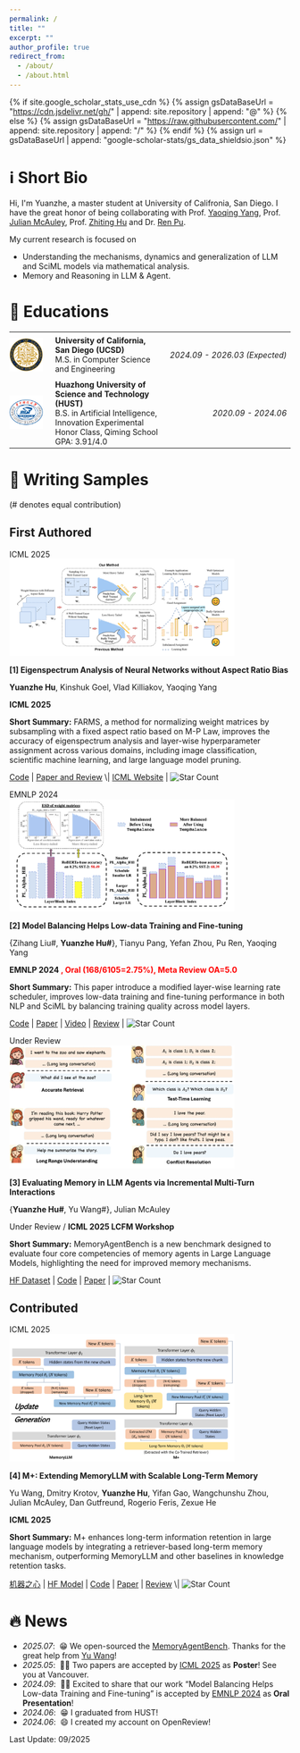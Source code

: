 ```yaml
---
permalink: /
title: ""
excerpt: ""
author_profile: true
redirect_from: 
  - /about/
  - /about.html
---
```


{% if site.google_scholar_stats_use_cdn %}
{% assign gsDataBaseUrl = "https://cdn.jsdelivr.net/gh/" | append: site.repository | append: "@" %}
{% else %}
{% assign gsDataBaseUrl = "https://raw.githubusercontent.com/" | append: site.repository | append: "/" %}
{% endif %}
{% assign url = gsDataBaseUrl | append: "google-scholar-stats/gs_data_shieldsio.json" %}

<span class='anchor' id='about-me'></span>

# ℹ️ Short Bio

Hi, I'm Yuanzhe, a master student at University of Califronia, San Diego. I have the great honor of being collaborating with Prof. [Yaoqing Yang](https://sites.google.com/site/yangyaoqingcmu/), Prof. [Julian McAuley](https://cseweb.ucsd.edu/~jmcauley/), Prof. [Zhiting Hu](https://zhiting.ucsd.edu) and Dr. [Ren Pu](https://paulpuren.github.io). 

My current research is focused on

- Understanding the mechanisms, dynamics and generalization of LLM and SciML models via mathematical analysis.
- Memory and Reasoning in LLM & Agent.

<!-- I am actively seeking for <span style="color: red;">**26 Fall CS/ECE PhD Positions**</span>, **research internship** after M.S graduation (about six months), and **collobration opportunities**. 
[[2](https://arxiv.org/abs/2506.06280), [3](https://arxiv.org/abs/2410.12178)]
[[1](https://arxiv.org/abs/2507.05257), [4](https://arxiv.org/abs/2502.00592)]
 -->

# 📖 Educations

<!-- - M.S. in Computer Science and Engineering, University of Califronia, San Diego (UCSD)  &nbsp;  *2024.09 - 2026.03 (Expected)*. 
- *2020.09 - 2024.06*, B.S. in Artificial Intelligence, Innovation Experimental Honor Class, Qiming School, Huazhong University of Science and Technology (HUST). GPA: 3.91/4.0.  -->
<table>
  <tr>
    <td style="width: 60px; border: none; padding: 10px 15px 10px 0;">
      <img src="./images/ucsd_badge.png" width="80">
    </td>
    <td style="border: none; vertical-align: middle;">
      <b>University of California, San Diego (UCSD)</b><br>
      M.S. in Computer Science and Engineering
    </td>
    <td style="text-align: right; border: none; vertical-align: middle; white-space: nowrap;">
      <i>2024.09 - 2026.03 (Expected)</i>
    </td>
  </tr>
  <tr>
    <td style="width: 60px; border: none; padding: 10px 15px 10px 0;">
      <img src="./images/hust_badge.png" width="80">
    </td>
    <td style="border: none; vertical-align: middle;">
      <b>Huazhong University of Science and Technology (HUST)</b><br>
      B.S. in Artificial Intelligence, Innovation Experimental Honor Class, Qiming School<br>
      GPA: 3.91/4.0
    </td>
    <td style="text-align: right; border: none; vertical-align: middle; white-space: nowrap;">
      <i>2020.09 - 2024.06</i>
    </td>
  </tr>
</table>


# 📝 Writing Samples 

(# denotes equal contribution)

## First Authored
<div class='paper-box'><div class='paper-box-image'><div><div class="badge">ICML 2025</div><img src='images/paper_main/ICML2025_FARMS.jpg' alt="sym" width="80%"></div></div>
<div class='paper-box-text' markdown="1">

**[1] Eigenspectrum Analysis of Neural Networks without Aspect Ratio Bias**

**Yuanzhe Hu**, Kinshuk Goel, Vlad Killiakov, Yaoqing Yang

**ICML 2025**

**Short Summary:** FARMS, a method for normalizing weight matrices by subsampling with a fixed aspect ratio based on M-P Law, improves the accuracy of eigenspectrum analysis and layer-wise hyperparameter assignment across various domains, including image classification, scientific machine learning, and large language model pruning.

[Code](https://github.com/HUST-AI-HYZ/FARMS) \| [Paper and Review](https://openreview.net/forum?id=7ywj1B3DuO&referrer=%5BAuthor%20Console%5D(%2Fgroup%3Fid%3DICML.cc%2F2025%2FConference%2FAuthors%23your-submissions)) \| [ICML Website](https://icml.cc/virtual/2025/poster/46300)  \| ![Star Count](https://img.shields.io/github/stars/HUST-AI-HYZ/FARMS.svg)


</div>
</div>



<div class='paper-box'><div class='paper-box-image'><div><div class="badge">EMNLP 2024</div><img src='images/paper_main/EMNLP_2024.png' alt="sym" width="80%"></div></div>
<div class='paper-box-text' markdown="1">

**[2] Model Balancing Helps Low-data Training and Fine-tuning**

{Zihang Liu#, **Yuanzhe Hu#**}, Tianyu Pang, Yefan Zhou, Pu Ren, Yaoqing Yang

**EMNLP 2024 <span style="color: red;">, Oral (168/6105=2.75%), Meta Review OA=5.0</span>**

**Short Summary:** This paper introduce a modified layer-wise learning rate scheduler, improves low-data training and fine-tuning performance in both NLP and SciML by balancing training quality across model layers.


[Code](https://github.com/ZihangHLiu/ModelBalancing) \| [Paper](https://arxiv.org/abs/2410.12178) \| [Video](https://us06web.zoom.us/rec/play/5RHeJiEVuG-yw_Ytt9cHPMzqEIm2xWenwjhHjJ4yt7camtmQObTndJ56YgBBw0A1TlNRGiwZ2MAw5klz.7Xm2WgzcHdxPjGqm?autoplay=true) \| [Review](./pdf/paper_review/Model_balancing_review.pdf) \| ![Star Count](https://img.shields.io/github/stars/ZihangHLiu/ModelBalancing.svg)


</div>
</div>



<div class='paper-box'><div class='paper-box-image'><div><div class="badge">Under Review</div><img src='images/paper_main/MemAgentBench.png' alt="sym" width="80%"></div></div>
<div class='paper-box-text' markdown="1">

**[3] Evaluating Memory in LLM Agents via Incremental Multi-Turn Interactions**

{**Yuanzhe Hu#**, Yu Wang#}, Julian McAuley

Under Review / **ICML 2025 LCFM Workshop**

**Short Summary:**  MemoryAgentBench is a new benchmark designed to evaluate four core competencies of memory agents in Large Language Models, highlighting the need for improved memory mechanisms.


[HF Dataset](https://huggingface.co/datasets/ai-hyz/MemoryAgentBench) \| [Code](https://github.com/HUST-AI-HYZ/MemoryAgentBench) \| [Paper](https://arxiv.org/abs/2507.05257) \| ![Star Count](https://img.shields.io/github/stars/HUST-AI-HYZ/MemoryAgentBench.svg)


</div>
</div>

## Contributed
<!-- <div class='paper-box'><div class='paper-box-image'><div><div class="badge">Tech Report</div><img src='images/paper_main/K2-Think.png' alt="sym" width="80%"></div></div>
<div class='paper-box-text' markdown="1">

**[4] K2-Think: A Parameter-Efficient Reasoning System**

Zhoujun Cheng, Richard Fan, Shibo Hao, Taylor W. Killian, Haonan Li, Suqi Sun, Hector Ren, Alexander Moreno, Daqian Zhang, Tianjun Zhong, Yuxin Xiong, **Yuanzhe Hu**, Yutao Xie, Xudong Han, Yuqi Wang, Varad Pimpalkhute, Yonghao Zhuang, Aaryamonvikram Singh, Xuezhi Liang, Anze Xie, Jianshu She, Desai Fan, Chengqian Gao, Liqun Ma, Mikhail Yurochkin, John Maggs, Xuezhe Ma, Guowei He, Zhiting Hu, Zhengzhong Liu, Eric P. Xing

**MBZUAI IFM / LLM 360 Tech Report**


**Short Summary:** K2-Think introduces a parameter-efficient reasoning system based on a 32B model, achieving state-of-the-art mathematical reasoning scores by synergistically combining advanced post-training and strategic test-time computation techniques. The system, leveraging Cerebras Wafer-Scale Engine, delivers a micro-average of 67.99 on challenging math benchmarks, outperforming much larger open-source models while enabling 10x faster inference.


[NY Times](https://www.nytimes.com/2025/09/09/technology/uae-emirates-ai-open-source.html) \| [Forbes](https://www.forbes.com/sites/patrickmoorhead/2025/09/09/the-uae-showcases-its-abilities-in-ai-reasoning-with-k2-think-model/) \| [HF Model](https://huggingface.co/LLM360/K2-Think) \| [Code](https://github.com/MBZUAI-IFM/K2-Think-SFT) \| [Paper](https://arxiv.org/abs/2509.07604) \| ![Star Count](https://img.shields.io/github/stars/MBZUAI-IFM/K2-Think-SFT.svg)


</div>
</div> -->

<div class='paper-box'><div class='paper-box-image'><div><div class="badge">ICML 2025</div><img src='images/paper_main/ICML2025_Mplus.jpg' alt="sym" width="80%"></div></div>
<div class='paper-box-text' markdown="1">

**[4] M+: Extending MemoryLLM with Scalable Long-Term Memory**

Yu Wang, Dmitry Krotov, **Yuanzhe Hu**, Yifan Gao, Wangchunshu Zhou, Julian McAuley, Dan Gutfreund, Rogerio Feris, Zexue He

**ICML 2025**


**Short Summary:** M+ enhances long-term information retention in large language models by integrating a retriever-based long-term memory mechanism, outperforming MemoryLLM and other baselines in knowledge retention tasks.


[机器之心](https://mp.weixin.qq.com/s/8fl3ymmJMn2P0_XBmVQQuw) \| [HF Model](https://huggingface.co/YuWangX/mplus-8b) \| [Code](https://github.com/wangyu-ustc/MemoryLLM) \| [Paper](https://arxiv.org/abs/2502.00592) \| [Review](https://openreview.net/forum?id=OcqbkROe8J&referrer=%5BAuthor%20Console%5D(%2Fgroup%3Fid%3DICML.cc%2F2025%2FConference%2FAuthors%23your-submissions)) \| ![Star Count](https://img.shields.io/github/stars/wangyu-ustc/MemoryLLM.svg)


</div>
</div>


# 🔥 News
<!-- - *2025.09*: &nbsp;😁 Excited to share that our recent work "K2-Think: A Parameter-Efficient Reasoning System", which was report by NY Times and Forbes. -->
- *2025.07*: &nbsp;😁 We open-sourced the [MemoryAgentBench](https://github.com/HUST-AI-HYZ/MemoryAgentBench). Thanks for the great help from [Yu Wang](https://yuwang.us)! 
- *2025.05*: &nbsp;🎉🎉 Two papers are accepted by [ICML 2025](https://icml.cc/) as **Poster**! See you at Vancouver.
- *2024.09*: &nbsp;🎉🎉 Excited to share that our work “Model Balancing Helps Low-data Training and Fine-tuning” is accepted by [EMNLP 2024](https://2024.emnlp.org) as **Oral Presentation**!
- *2024.06*: &nbsp;😁 I graduated from HUST!
- *2024.06*: &nbsp;😄 I created my account on OpenReview!

Last Update: 09/2025

